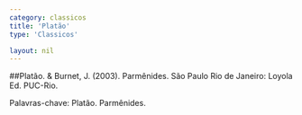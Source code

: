 ```yaml
---
category: classicos
title: 'Platão'
type: 'Classicos'

layout: nil
---
```


##Platão. & Burnet, J. (2003). Parmênides. São Paulo Rio de Janeiro: Loyola
Ed. PUC-Rio.

Palavras-chave: Platão. Parmênides.

